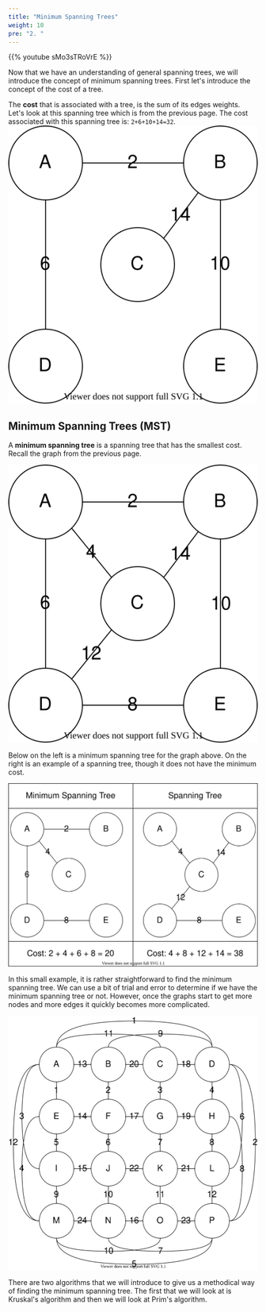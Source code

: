 ```yaml
---
title: "Minimum Spanning Trees"
weight: 10
pre: "2. "
---
```

{{% youtube sMo3sTRoVrE %}}


Now that we have an understanding of general spanning trees, we will introduce the concept of minimum spanning trees. First let's introduce the concept of the cost of a tree. 

The **cost** that is associated with a tree, is the sum of its edges weights. Let's look at this spanning tree which is from the previous page. The cost associated with this spanning tree is: `2+6+10+14=32`.
![Graph](../../images/9/315_9_cost.svg)


Minimum Spanning Trees (MST)
---
A **minimum spanning tree** is a spanning tree that has the smallest cost. Recall the graph from the previous page.

![Graph](../../images/9/315_9_tree1.svg)

Below on the left is a minimum spanning tree for the graph above. On the right is an example of a spanning tree, though it does not have the minimum cost.

![Minimum Spanning Tree](../../images/9/315_9_tree1MST.svg)

In this small example, it is rather straightforward to find the minimum spanning tree. We can use a bit of trial and error to determine if we have the minimum spanning tree or not. However, once the graphs start to get more nodes and more edges it quickly becomes more complicated. 

![Graph](../../images/9/315_9lrgTree.svg)

There are two algorithms that we will introduce to give us a methodical way of finding the minimum spanning tree. The first that we will look at is Kruskal's algorithm and then we will look at Prim's algorithm. 
